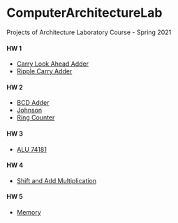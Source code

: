 # ComputerArchitectureLab
Projects of Architecture Laboratory Course - Spring 2021 

#### HW 1
- [Carry Look Ahead Adder](https://github.com/KamyabAbedi/ComputerArchitectureLab/tree/main/000%20CarryLookAheadAdder%20and%20RippleCarryAdder/Code/CarryLookAheadAdder)
- [Ripple Carry Adder](https://github.com/KamyabAbedi/ComputerArchitectureLab/tree/main/000%20CarryLookAheadAdder%20and%20RippleCarryAdder/Code/RippleCarryAdder)
#### HW 2
- [BCD Adder](https://github.com/KamyabAbedi/ComputerArchitectureLab/tree/main/001%20BCD%20Adder%20and%20Johnson%20Counter/Code/BCD)
- [Johnson](https://github.com/KamyabAbedi/ComputerArchitectureLab/tree/main/001%20BCD%20Adder%20and%20Johnson%20Counter/Code/Johnson)
- [Ring Counter](https://github.com/KamyabAbedi/ComputerArchitectureLab/tree/main/001%20BCD%20Adder%20and%20Johnson%20Counter/Code/RingCounter)
#### HW 3
- [ALU 74181](https://github.com/KamyabAbedi/ComputerArchitectureLab/tree/main/002%20ALU%2074181)
#### HW 4
- [Shift and Add Multiplication](https://github.com/KamyabAbedi/ComputerArchitectureLab/tree/main/003%20Shift%20and%20Add%20Multiplication/Code)
#### HW 5
- [Memory]()
